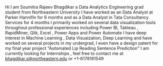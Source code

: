 Hi I am Soumitra Rajeev Bhagdikar a Data Analytics Engineering grad student from Northeastern University I have worked as an Data Analyst at Parker Hannifin for 6 months and as a Data Analyst  in Tata Consultancy Services for 4 months I primarily worked on several data visualization tools throughout professional experiences including Power BI, Tableau , RapidMiner, Qlik, Excel , Power Apps and Power Automate I have deep interest in Machine Learning , Data Visuaization, Deep Learning and have worked on several projects in my undergrad, I even have a design patent for my final year project "Automated Lip Reading Sentence Prediction" I am currently looking for Internships , feel free to contact me at bhagdikar.s@northeastern.edu or +1-6178181549
